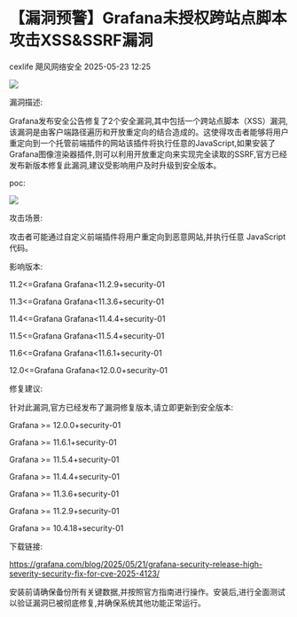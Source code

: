 #  【漏洞预警】Grafana未授权跨站点脚本攻击XSS&SSRF漏洞   
cexlife  飓风网络安全   2025-05-23 12:25  
  
![](https://mmbiz.qpic.cn/mmbiz_png/ibhQpAia4xu00NScK3ia8vibEp9FicmcfYsv8icW4clxAicSMST9qIpJdjGKic6B8zypFzHw4fDicEuWd1BTnFY8OnpUNXA/640?wx_fmt=png&from=appmsg "")  
  
漏洞描述:  
  
Grafana发布安全公告修复了2个安全漏洞,其中包括一个跨站点脚本（XSS）漏洞,该漏洞是由客户端路径遍历和开放重定向的结合造成的。这使得攻击者能够将用户重定向到一个托管前端插件的网站该插件将执行任意的JavaScript,如果安装了Grafana图像渲染器插件,则可以利用开放重定向来实现完全读取的SSRF,官方已经发布新版本修复此漏洞,建议受影响用户及时升级到安全版本。  
  
poc:  
  
![](https://mmbiz.qpic.cn/mmbiz_png/ibhQpAia4xu00NScK3ia8vibEp9FicmcfYsv8ibkU4xRvHsSzawibYjcjKPMSg7BMoibibjZibibVNzmte3YAnwaJk3tUzmdg/640?wx_fmt=png&from=appmsg "")  
  
攻击场景:  
  
攻击者可能通过自定义前端插件将用户重定向到恶意网站,并执行任意 JаvаSсriрt 代码。  
  
影响版本:  
  
11.2<=Grafana Grafana<11.2.9+security-01  
  
11.3<=Grafana Grafana<11.3.6+security-01  
  
11.4<=Grafana Grafana<11.4.4+security-01  
  
11.5<=Grafana Grafana<11.5.4+security-01  
  
11.6<=Grafana Grafana<11.6.1+security-01  
  
12.0<=Grafana Grafana<12.0.0+security-01  
  
修复建议:  
  
针对此漏洞,官方已经发布了漏洞修复版本,请立即更新到安全版本:  
  
Grafana >= 12.0.0+security-01  
  
Grafana >= 11.6.1+security-01  
  
Grafana >= 11.5.4+security-01  
  
Grafana >= 11.4.4+security-01  
  
Grafana >= 11.3.6+security-01  
  
Grafana >= 11.2.9+security-01  
  
Grafana >= 10.4.18+security-01  
  
下载链接:  
  
https://grafana.com/blog/2025/05/21/grafana-security-release-high-severity-security-fix-for-cve-2025-4123/  
  
安装前请确保备份所有关键数据,并按照官方指南进行操作。安装后,进行全面测试以验证漏洞已被彻底修复,并确保系统其他功能正常运行。  
  
  

